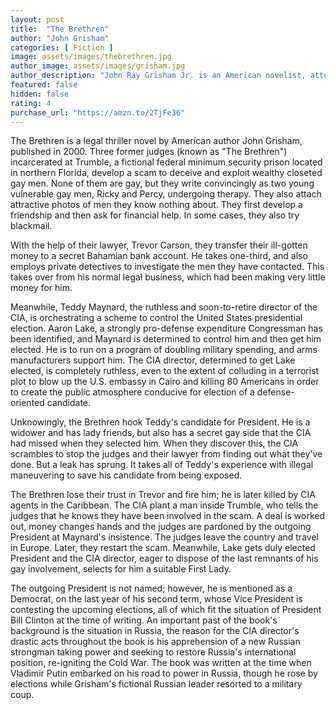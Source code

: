 ```yaml
---
layout: post
title:  "The Brethren"
author: "John Grisham"
categories: [ Fiction ]
image: assets/images/thebrethren.jpg
author_image: assets/images/grisham.jpg
author_description: "John Ray Grisham Jr. is an American novelist, attorney, politician, and activist, best known for his popular legal thrillers. His books have been translated into 42 languages and published worldwide."
featured: false
hidden: false
rating: 4
purchase_url: "https://amzn.to/2TjFe36"
---
```

The Brethren is a legal thriller novel by American author John Grisham, published in 2000. Three former judges (known as "The Brethren") incarcerated at Trumble, a fictional federal minimum security prison located in northern Florida, develop a scam to deceive and exploit wealthy closeted gay men. None of them are gay, but they write convincingly as two young vulnerable gay men, Ricky and Percy, undergoing therapy. They also attach attractive photos of men they know nothing about. They first develop a friendship and then ask for financial help. In some cases, they also try blackmail.

With the help of their lawyer, Trevor Carson, they transfer their ill-gotten money to a secret Bahamian bank account. He takes one-third, and also employs private detectives to investigate the men they have contacted. This takes over from his normal legal business, which had been making very little money for him.

Meanwhile, Teddy Maynard, the ruthless and soon-to-retire director of the CIA, is orchestrating a scheme to control the United States presidential election. Aaron Lake, a strongly pro-defense expenditure Congressman has been identified, and Maynard is determined to control him and then get him elected. He is to run on a program of doubling military spending, and arms manufacturers support him. The CIA director, determined to get Lake elected, is completely ruthless, even to the extent of colluding in a terrorist plot to blow up the U.S. embassy in Cairo and killing 80 Americans in order to create the public atmosphere conducive for election of a defense-oriented candidate.

Unknowingly, the Brethren hook Teddy's candidate for President. He is a widower and has lady friends, but also has a secret gay side that the CIA had missed when they selected him. When they discover this, the CIA scrambles to stop the judges and their lawyer from finding out what they've done. But a leak has sprung. It takes all of Teddy's experience with illegal maneuvering to save his candidate from being exposed.

The Brethren lose their trust in Trevor and fire him; he is later killed by CIA agents in the Caribbean. The CIA plant a man inside Trumble, who tells the judges that he knows they have been involved in the scam. A deal is worked out, money changes hands and the judges are pardoned by the outgoing President at Maynard's insistence. The judges leave the country and travel in Europe. Later, they restart the scam. Meanwhile, Lake gets duly elected President and the CIA director, eager to dispose of the last remnants of his gay involvement, selects for him a suitable First Lady.

The outgoing President is not named; however, he is mentioned as a Democrat, on the last year of his second term, whose Vice President is contesting the upcoming elections, all of which fit the situation of President Bill Clinton at the time of writing. An important past of the book's background is the situation in Russia, the reason for the CIA director's drastic acts throughout the book is his apprehension of a new Russian strongman taking power and seeking to restore Russia's international position, re-igniting the Cold War. The book was written at the time when Vladimir Putin embarked on his road to power in Russia, though he rose by elections while Grisham's fictional Russian leader resorted to a military coup.